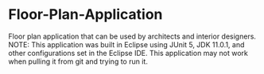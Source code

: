# Floor-Plan-Application
Floor plan application that can be used by architects and interior designers.
NOTE: This application was built in Eclipse using JUnit 5, JDK 11.0.1, and other configurations set in the Eclipse IDE. This application may not work when pulling it from git and trying to run it.
